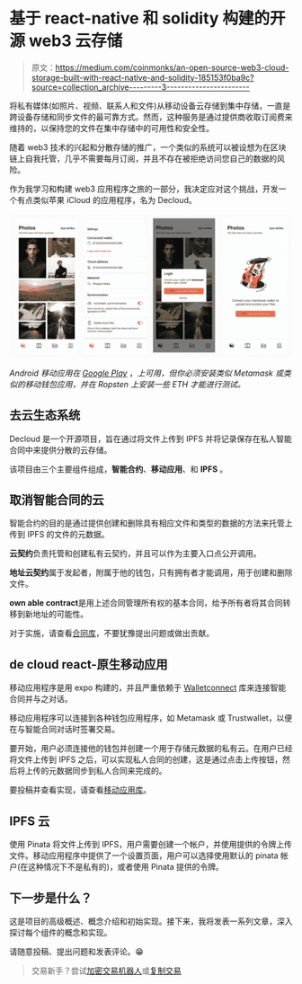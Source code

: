 # 基于 react-native 和 solidity 构建的开源 web3 云存储

> 原文：<https://medium.com/coinmonks/an-open-source-web3-cloud-storage-built-with-react-native-and-solidity-185153f0ba9c?source=collection_archive---------3----------------------->

将私有媒体(如照片、视频、联系人和文件)从移动设备云存储到集中存储，一直是跨设备存储和同步文件的最可靠方式。然而，这种服务是通过提供商收取订阅费来维持的，以保持您的文件在集中存储中的可用性和安全性。

随着 web3 技术的兴起和分散存储的推广，一个类似的系统可以被设想为在区块链上自我托管，几乎不需要每月订阅，并且不存在被拒绝访问您自己的数据的风险。

作为我学习和构建 web3 应用程序之旅的一部分，我决定应对这个挑战，开发一个有点类似苹果 iCloud 的应用程序，名为 Decloud。

![](img/21a5fb2b03f2d862c07671546e917da1.png)

*Android 移动应用在* [*Google Play*](https://play.google.com/store/apps/details?id=com.decloud.app) ，*上可用，但你必须安装类似 Metamask 或类似的移动钱包应用，并在 Ropsten 上安装一些 ETH 才能进行测试。*

## 去云生态系统

Decloud 是一个开源项目，旨在通过将文件上传到 IPFS 并将记录保存在私人智能合同中来提供分散的云存储。

该项目由三个主要组件组成，**智能合约**、**移动应用**、和 **IPFS** 。

## 取消智能合同的云

智能合约的目的是通过提供创建和删除具有相应文件和类型的数据的方法来托管上传到 IPFS 的文件的元数据。

**云契约**负责托管和创建私有云契约，并且可以作为主要入口点公开调用。

**地址云契约**属于发起者，附属于他的钱包，只有拥有者才能调用，用于创建和删除文件。

**own able contract**是用上述合同管理所有权的基本合同，给予所有者将其合同转移到新地址的可能性。

对于实施，请查看[合同库](https://github.com/gracelungu/decloud-smart-contracts)，不要犹豫提出问题或做出贡献。

## de cloud react-原生移动应用

移动应用程序是用 expo 构建的，并且严重依赖于 [Walletconnect](https://walletconnect.com/) 库来连接智能合同并与之对话。

移动应用程序可以连接到各种钱包应用程序，如 Metamask 或 Trustwallet，以便在与智能合同对话时签署交易。

要开始，用户必须连接他的钱包并创建一个用于存储元数据的私有云。在用户已经将文件上传到 IPFS 之后，可以实现私人合同的创建，这是通过点击上传按钮，然后将上传的元数据同步到私人合同来完成的。

要投稿并查看实现，请查看[移动应用库](https://github.com/gracelungu/decloud-mobile-expo)。

## **IPFS 云**

使用 Pinata 将文件上传到 IPFS，用户需要创建一个帐户，并使用提供的令牌上传文件。移动应用程序中提供了一个设置页面，用户可以选择使用默认的 pinata 帐户(在这种情况下不是私有的)，或者使用 Pinata 提供的令牌。

## **下一步是什么？**

这是项目的高级概述、概念介绍和初始实现。接下来，我将发表一系列文章，深入探讨每个组件的概念和实现。

请随意投稿、提出问题和发表评论。😁

> 交易新手？尝试[加密交易机器人](/coinmonks/crypto-trading-bot-c2ffce8acb2a)或[复制交易](/coinmonks/top-10-crypto-copy-trading-platforms-for-beginners-d0c37c7d698c)